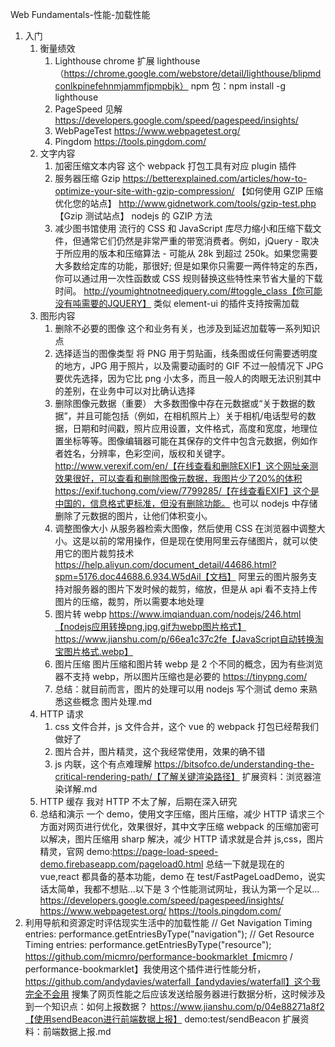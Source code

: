 Web Fundamentals-性能-加载性能

1. 入门
   1. 衡量绩效
      1. Lighthouse
         chrome 扩展 lighthouse（https://chrome.google.com/webstore/detail/lighthouse/blipmdconlkpinefehnmjammfjpmpbjk）
         npm 包：npm install -g lighthouse
      2. PageSpeed 见解
         https://developers.google.com/speed/pagespeed/insights/
      3. WebPageTest
         https://www.webpagetest.org/
      4. Pingdom
         https://tools.pingdom.com/
   2. 文字内容
      1. 加密压缩文本内容
         这个 webpack 打包工具有对应 plugin 插件
      2. 服务器压缩
         Gzip
         https://betterexplained.com/articles/how-to-optimize-your-site-with-gzip-compression/ 【如何使用 GZIP 压缩优化您的站点】
         http://www.gidnetwork.com/tools/gzip-test.php 【Gzip 测试站点】
         nodejs 的 GZIP 方法
      3. 减少图书馆使用
         流行的 CSS 和 JavaScript 库尽力缩小和压缩下载文件，但通常它们仍然是非常严重的带宽消费者。例如，jQuery - 取决于所应用的版本和压缩算法 - 可能从 28k 到超过 250k。如果您需要大多数给定库的功能，那很好; 但是如果你只需要一两件特定的东西，你可以通过用一次性函数或 CSS 规则替换这些特性来节省大量的下载时间。
         http://youmightnotneedjquery.com/#toggle_class【你可能没有吨需要的JQUERY】
         类似 element-ui 的插件支持按需加载
   3. 图形内容
      1. 删除不必要的图像
         这个和业务有关，也涉及到延迟加载等一系列知识点
      2. 选择适当的图像类型
         将 PNG 用于剪贴画，线条图或任何需要透明度的地方，JPG 用于照片，以及需要动画时的 GIF
         不过一般情况下 JPG 要优先选择，因为它比 png 小太多，而且一般人的肉眼无法识别其中的差别，在业务中可以对比确认选择
      3. 删除图像元数据（重要）
         大多数图像中存在元数据或“关于数据的数据”，并且可能包括（例如，在相机照片上）关于相机/电话型号的数据，日期和时间戳，照片应用设置，文件格式，高度和宽度，地理位置坐标等等。图像编辑器可能在其保存的文件中包含元数据，例如作者姓名，分辨率，色彩空间，版权和关键字。
         http://www.verexif.com/en/【在线查看和删除EXIF】这个网址亲测效果很好，可以查看和删除图像元数据，我图片少了20%的体积
         https://exif.tuchong.com/view/7799285/【在线查看EXIF】这个是中国的，信息格式更标准，但没有删除功能。
         也可以 nodejs 中存储删除了元数据的图片，让他们体积变小。
      4. 调整图像大小
         从服务器检索大图像，然后使用 CSS 在浏览器中调整大小。这是以前的常用操作，但是现在使用阿里云存储图片，就可以使用它的图片裁剪技术
         https://help.aliyun.com/document_detail/44686.html?spm=5176.doc44688.6.934.W5dAil【文档】
         阿里云的图片服务支持对服务器的图片下发时候的裁剪，缩放，但是从 api 看不支持上传图片的压缩，裁剪，所以需要本地处理
      5. 图片转 webp
         https://www.imqianduan.com/nodejs/246.html【nodejs应用转换png,jpg,gif为webp图片格式】
         https://www.jianshu.com/p/66ea1c37c2fe【JavaScript自动转换淘宝图片格式.webp】
      6. 图片压缩
         图片压缩和图片转 webp 是 2 个不同的概念，因为有些浏览器不支持 webp，所以图片压缩也是必要的
         https://tinypng.com/
      7. 总结：就目前而言，图片的处理可以用 nodejs 写个测试 demo 来熟悉这些概念
         图片处理.md
   4. HTTP 请求
      1. css 文件合并，js 文件合并，这个 vue 的 webpack 打包已经帮我们做好了
      2. 图片合并，图片精灵，这个我经常使用，效果的确不错
      3. js 内联，这个有点难理解
         https://bitsofco.de/understanding-the-critical-rendering-path/【了解关键渲染路径】
         扩展资料：浏览器渲染详解.md
   5. HTTP 缓存
      我对 HTTP 不太了解，后期在深入研究
   6. 总结和演示
      一个 demo，使用文字压缩，图片压缩，减少 HTTP 请求三个方面对网页进行优化，效果很好，其中文字压缩 webpack 的压缩加密可以解决，图片压缩用 sharp 解决，减少 HTTP 请求就是合并 js,css，图片精灵，官网 demo:https://page-load-speed-demo.firebaseapp.com/pageload0.html
      总结一下就是现在的 vue,react 都具备的基本功能，demo 在 test/FastPageLoadDemo，说实话太简单，我都不想贴...以下是 3 个性能测试网址，我认为第一个足以...
      https://developers.google.com/speed/pagespeed/insights/
      https://www.webpagetest.org/
      https://tools.pingdom.com/
2. 利用导航和资源定时评估现实生活中的加载性能
   // Get Navigation Timing entries:
   performance.getEntriesByType("navigation");
   // Get Resource Timing entries:
   performance.getEntriesByType("resource");
   https://github.com/micmro/performance-bookmarklet【micmro / performance-bookmarklet】我使用这个插件进行性能分析，
   https://github.com/andydavies/waterfall【andydavies/waterfall】这个我完全不会用
   搜集了网页性能之后应该发送给服务器进行数据分析，这时候涉及到一个知识点：如何上报数据？
   https://www.jianshu.com/p/04e88271a8f2【使用sendBeacon进行前端数据上报】
   demo:test/sendBeacon
   扩展资料：前端数据上报.md
